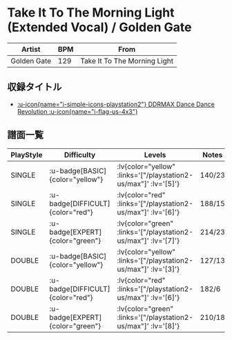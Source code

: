 # Take It To The Morning Light (Extended Vocal) / Golden Gate

|Artist|BPM|From|
|------|---|----|
|Golden Gate|129|Take It To The Morning Light|

## 収録タイトル

- [ :u-icon{name="i-simple-icons-playstation2"} DDRMAX Dance Dance Revolution :u-icon{name="i-flag-us-4x3"} ](/playstation2-us/max)

## 譜面一覧

|PlayStyle|Difficulty|Levels|Notes|Movie|
|---------|----------|------|-----|-----|
|SINGLE| :u-badge[BASIC]{color="yellow"} | :lv{color="yellow" :links='["/playstation2-us/max"]' :lv='[5]'} |140/23||
|SINGLE| :u-badge[DIFFICULT]{color="red"} | :lv{color="red" :links='["/playstation2-us/max"]' :lv='[6]'} |188/15||
|SINGLE| :u-badge[EXPERT]{color="green"} | :lv{color="green" :links='["/playstation2-us/max"]' :lv='[7]'} |214/23||
|DOUBLE| :u-badge[BASIC]{color="yellow"} | :lv{color="yellow" :links='["/playstation2-us/max"]' :lv='[3]'} |127/13||
|DOUBLE| :u-badge[DIFFICULT]{color="red"} | :lv{color="red" :links='["/playstation2-us/max"]' :lv='[6]'} |182/6||
|DOUBLE| :u-badge[EXPERT]{color="green"} | :lv{color="green" :links='["/playstation2-us/max"]' :lv='[8]'} |210/18||
